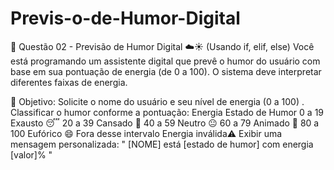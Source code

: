 # Previs-o-de-Humor-Digital

🔮 Questão 02 - Previsão de Humor Digital ☁️☀️ (Usando if, elif, else)
Você está programando um assistente digital que prevê o humor do usuário com base em sua pontuação de energia (de 0 a 100). O sistema deve interpretar diferentes faixas de energia.

🎯 Objetivo:
Solicite o nome do usuário e seu nível de energia (0 a 100) .
Classificar o humor conforme a pontuação:
Energia	Estado de Humor
0 a 19	Exausto 😴
20 a 39	Cansado 🥱
40 a 59	Neutro 😐
60 a 79	Animado 🙂
80 a 100	Eufórico 😄
Fora desse intervalo	Energia inválida⚠️
Exibir uma mensagem personalizada:
" [NOME] está [estado de humor] com energia [valor]% "
